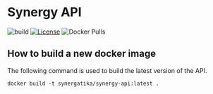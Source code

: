 Synergy API
===========

![build](https://github.com/synergatika/synergy-api/workflows/build/badge.svg)
[![License](https://img.shields.io/badge/license-GPL--3.0-blue.svg?style=flat)](https://raw.githubusercontent.com/synergatika/synergy-api/master/LICENSE)
![Docker Pulls](https://img.shields.io/docker/pulls/synergatika/synergy-api?style=flat)

## How to build a new docker image

The following command is used to build the latest version of the API.

```
docker build -t synergatika/synergy-api:latest .
```
